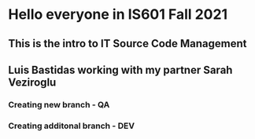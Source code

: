 # Hello everyone in IS601 Fall 2021
## This is the intro to IT Source Code Management
## Luis Bastidas working with my partner Sarah Veziroglu 
### Creating new branch - QA
### Creating additonal branch - DEV
